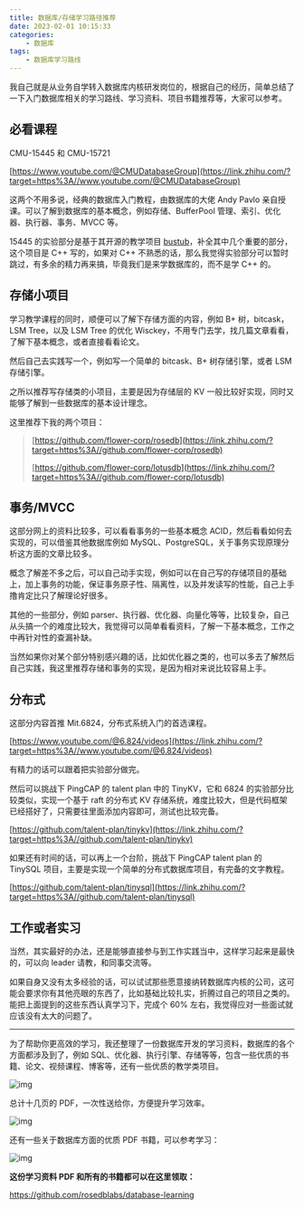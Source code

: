 ```yaml
---
title: 数据库/存储学习路径推荐
date: 2023-02-01 10:15:33
categories:
    - 数据库
tags:
    - 数据库学习路线
---
```


我自己就是从业务自学转入数据库内核研发岗位的，根据自己的经历，简单总结了一下入门数据库相关的学习路线、学习资料、项目书籍推荐等，大家可以参考。

## 必看课程

CMU-15445 和 CMU-15721

[https://www.youtube.com/@CMUDatabaseGroup](https://link.zhihu.com/?target=https%3A//www.youtube.com/@CMUDatabaseGroup)

这两个不用多说，经典的数据库入门教程，由数据库的大佬 Andy Pavlo 亲自授课。可以了解到数据库的基本概念，例如存储、BufferPool 管理、索引、优化器、执行器、事务、MVCC 等。



15445 的实验部分是基于其开源的教学项目 [bustub](https://link.zhihu.com/?target=https%3A//github.com/cmu-db/bustub)，补全其中几个重要的部分，这个项目是 C++ 写的，如果对 C++ 不熟悉的话，那么我觉得实验部分可以暂时跳过，有多余的精力再来搞，毕竟我们是来学数据库的，而不是学 C++ 的。

## 存储小项目

学习教学课程的同时，顺便可以了解下存储方面的内容，例如 B+ 树，bitcask，LSM Tree，以及 LSM Tree 的优化 Wisckey，不用专门去学，找几篇文章看看，了解下基本概念，或者直接看看论文。



然后自己去实践写一个，例如写一个简单的 bitcask、B+ 树存储引擎，或者 LSM 存储引擎。

之所以推荐写存储类的小项目，主要是因为存储层的 KV 一般比较好实现，同时又能够了解到一些数据库的基本设计理念。



这里推荐下我的两个项目：

> [https://github.com/flower-corp/rosedb](https://link.zhihu.com/?target=https%3A//github.com/flower-corp/rosedb)
> 
> [https://github.com/flower-corp/lotusdb](https://link.zhihu.com/?target=https%3A//github.com/flower-corp/lotusdb)

## 事务/MVCC

这部分网上的资料比较多，可以看看事务的一些基本概念 ACID，然后看看如何去实现的，可以借鉴其他数据库例如 MySQL、PostgreSQL，关于事务实现原理分析这方面的文章比较多。



概念了解差不多之后，可以自己动手实现，例如可以在自己写的存储项目的基础上，加上事务的功能，保证事务原子性、隔离性，以及并发读写的性能，自己上手撸肯定比只了解理论好很多。



其他的一些部分，例如 parser、执行器、优化器、向量化等等，比较复杂，自己从头搞一个的难度比较大，我觉得可以简单看看资料，了解一下基本概念，工作之中再针对性的查漏补缺。



当然如果你对某个部分特别感兴趣的话，比如优化器之类的，也可以多去了解然后自己实践，我这里推荐存储和事务的实现，是因为相对来说比较容易上手。

## 分布式

这部分内容首推 Mit.6824，分布式系统入门的首选课程。

[https://www.youtube.com/@6.824/videos](https://link.zhihu.com/?target=https%3A//www.youtube.com/@6.824/videos)

有精力的话可以跟着把实验部分做完。



然后可以挑战下 PingCAP 的 talent plan 中的 TinyKV，它和 6824 的实验部分比较类似，实现一个基于 raft 的分布式 KV 存储系统，难度比较大，但是代码框架已经搭好了，只需要往里面添加内容即可，测试也比较完备。

[https://github.com/talent-plan/tinykv](https://link.zhihu.com/?target=https%3A//github.com/talent-plan/tinykv)



如果还有时间的话，可以再上一个台阶，挑战下 PingCAP talent plan 的 TinySQL 项目，主要是实现一个简单的分布式数据库项目，有完备的文字教程。

[https://github.com/talent-plan/tinysql](https://link.zhihu.com/?target=https%3A//github.com/talent-plan/tinysql)

## 工作或者实习

当然，其实最好的办法，还是能够直接参与到工作实践当中，这样学习起来是最快的，可以向 leader 请教，和同事交流等。



如果自身又没有太多经验的话，可以试试那些愿意接纳转数据库内核的公司，这可能会要求你有其他亮眼的东西了，比如基础比较扎实，折腾过自己的项目之类的。能把上面提到的这些东西认真学习下，完成个 60% 左右，我觉得应对一些面试就应该没有太大的问题了。

------

为了帮助你更高效的学习，我还整理了一份数据库开发的学习资料，数据库的各个方面都涉及到了，例如 SQL、优化器、执行引擎、存储等等，包含一些优质的书籍、论文、视频课程、博客等，还有一些优质的教学类项目。



![img](https://pic3.zhimg.com/80/v2-16055f81c7dc41e4d6da43c3dabebf5e_1440w.webp)



总计十几页的 PDF，一次性送给你，方便提升学习效率。



![img](https://pic3.zhimg.com/80/v2-96d15fa83f8f0438bfe6592c96b7ccee_1440w.webp)

还有一些关于数据库方面的优质 PDF 书籍，可以参考学习：



![img](https://pic3.zhimg.com/80/v2-7a6322ff73d0e3c306261e0e0410555a_1440w.webp)


**这份学习资料 PDF 和所有的书籍都可以在这里领取：**

https://github.com/rosedblabs/database-learning
